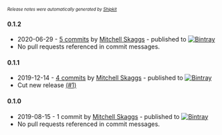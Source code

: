 <sup><sup>*Release notes were automatically generated by [Shipkit](http://shipkit.org/)*</sup></sup>

#### 0.1.2
 - 2020-06-29 - [5 commits](https://github.com/magneticflux-/fabric-start-the-music/compare/v0.1.1...v0.1.2) by [Mitchell Skaggs](https://github.com/magneticflux-) - published to [![Bintray](https://img.shields.io/badge/Bintray-0.1.2-green.svg)](https://bintray.com/magneticflux/maven/fabric-start-the-music/0.1.2)
 - No pull requests referenced in commit messages.

#### 0.1.1
 - 2019-12-14 - [4 commits](https://github.com/magneticflux-/fabric-start-the-music/compare/v0.1.0...v0.1.1) by [Mitchell Skaggs](https://github.com/magneticflux-) - published to [![Bintray](https://img.shields.io/badge/Bintray-0.1.1-green.svg)](https://bintray.com/magneticflux/maven/fabric-start-the-music/0.1.1)
 - Cut new release [(#1)](https://github.com/magneticflux-/fabric-start-the-music/pull/1)

#### 0.1.0
 - 2019-08-15 - 1 commit by [Mitchell Skaggs](https://github.com/magneticflux-) - published to [![Bintray](https://img.shields.io/badge/Bintray-0.1.0-green.svg)](https://bintray.com/magneticflux/maven/fabric-start-the-music/0.1.0)
 - No pull requests referenced in commit messages.

